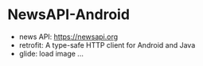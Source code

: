 # NewsAPI-Android
 - news API: https://newsapi.org
 - retrofit: A type-safe HTTP client for Android and Java
 - glide: load image
 ...
